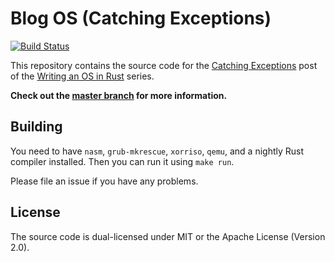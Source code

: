 # Blog OS (Catching Exceptions)
[![Build Status](https://travis-ci.org/phil-opp/blog_os.svg?branch=catching_exceptions)](https://travis-ci.org/phil-opp/blog_os/branches)

This repository contains the source code for the [Catching Exceptions](http://os.phil-opp.com/catching-exceptions.html) post of the [Writing an OS in Rust](http://os.phil-opp.com) series.

**Check out the [master branch](https://github.com/phil-opp/blog_os) for more information.**

## Building
You need to have `nasm`, `grub-mkrescue`, `xorriso`, `qemu`, and a nightly Rust compiler installed. Then you can run it using `make run`.

Please file an issue if you have any problems.

## License
The source code is dual-licensed under MIT or the Apache License (Version 2.0).
